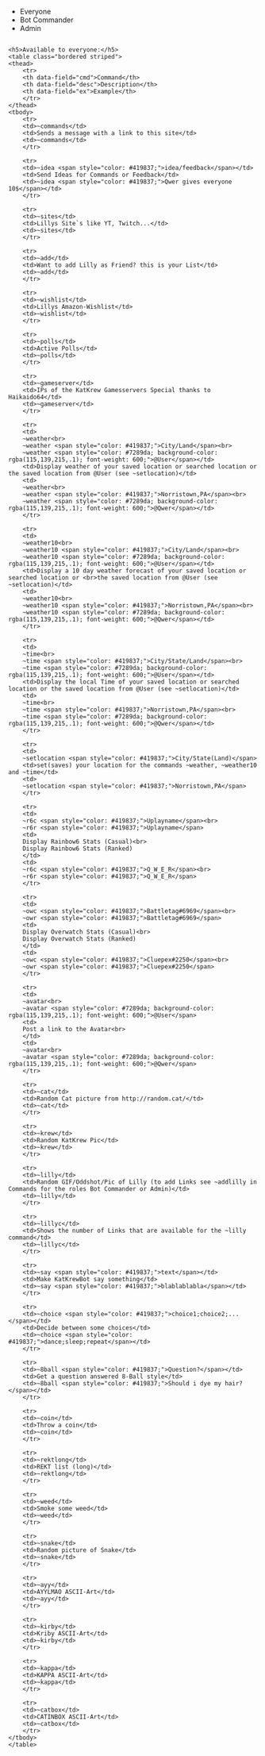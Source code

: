 
<html>
<head>

<meta http-equiv="Content-Type" content="text/html; charset=UTF-8">
<meta http-equiv="X-UA-Compatible" content="IE=edge">
<meta name="viewport" content="width=device-width,initial-scale=0.3">

<link rel="shortcut icon" href="./KatKrewBot/img/catbox.ico" type="image/x-icon" />

<link rel="stylesheet" href="./KatKrewBot\CSS\default.css">
<link rel="stylesheet" href="./KatKrewBot\CSS\rest.css" media="screen, projection">
   
</head>

<body>

<div class="row">
<div class="col s8 offset-s2">
<div class="card col-s12">
<div class="col s12">

<ul class="tabs" style="width: 100%;">
	<li class="tab col s3"><a id="MENU1" class="make-kinda-visible active" onclick="toggleTable('CMD_EVERYONE',id);">Everyone</a></li>
	<li class="tab col s3"><a id="MENU2" class="make-kinda-visible" onclick="toggleTable('CMD_COMMANDER', id);">Bot Commander</a></li>
	<li class="tab col s3"><a id="MENU3" class="make-kinda-visible" onclick="toggleTable('CMD_ADMIN', id);">Admin</a></li>
</ul>

</div>
<div class="hoverable col s12" id="CMD_EVERYONE" style="display:inline-block" >

	<h5>Available to everyone:</h5>
	<table class="bordered striped">
	<thead>
		<tr>
		<th data-field="cmd">Command</th>
		<th data-field="desc">Description</th>
		<th data-field="ex">Example</th>
		</tr>
	</thead>
	<tbody>
		<tr>
		<td>~commands</td>
		<td>Sends a message with a link to this site</td>
		<td>~commands</td>
		</tr>

		<tr>
		<td>~idea <span style="color: #419837;">idea/feedback</span></td>
		<td>Send Ideas for Commands or Feedback</td>
		<td>~idea <span style="color: #419837;">Qwer gives everyone 10$</span></td>
		</tr>

		<tr>
		<td>~sites</td>
		<td>Lillys Site`s like YT, Twitch...</td>
		<td>~sites</td>
		</tr>

		<tr>
		<td>~add</td>
		<td>Want to add Lilly as Friend? this is your List</td>
		<td>~add</td>
		</tr>

		<tr>
		<td>~wishlist</td>
		<td>Lillys Amazon-Wishlist</td>
		<td>~wishlist</td>
		</tr>

		<tr>
		<td>~polls</td>
		<td>Active Polls</td>
		<td>~polls</td>
		</tr>

		<tr>
		<td>~gameserver</td>
		<td>IPs of the KatKrew Gamesservers Special thanks to Haikaido64</td>
		<td>~gameserver</td>
		</tr>

		<tr>
		<td>
		~weather<br>
		~weather <span style="color: #419837;">City/Land</span><br>
		~weather <span style="color: #7289da; background-color: rgba(115,139,215,.1); font-weight: 600;">@User</span></td>
		<td>Display weather of your saved location or searched location or the saved location from @User (see ~setlocation)</td>
		<td>
		~weather<br>
		~weather <span style="color: #419837;">Norristown,PA</span><br>
		~weather <span style="color: #7289da; background-color: rgba(115,139,215,.1); font-weight: 600;">@Qwer</span></td>
		</tr>
		
		<tr>
		<td>
		~weather10<br>
		~weather10 <span style="color: #419837;">City/Land</span><br>
		~weather10 <span style="color: #7289da; background-color: rgba(115,139,215,.1); font-weight: 600;">@User</span></td>
		<td>Display a 10 day weather forecast of your saved location or searched location or <br>the saved location from @User (see ~setlocation)</td>
		<td>
		~weather10<br>
		~weather10 <span style="color: #419837;">Norristown,PA</span><br>
		~weather10 <span style="color: #7289da; background-color: rgba(115,139,215,.1); font-weight: 600;">@Qwer</span></td>
		</tr>

		<tr>
		<td>
		~time<br>
		~time <span style="color: #419837;">City/State/Land</span><br>
		~time <span style="color: #7289da; background-color: rgba(115,139,215,.1); font-weight: 600;">@User</span></td>
		<td>Display the local Time of your saved location or searched location or the saved location from @User (see ~setlocation)</td>
		<td>
		~time<br>
		~time <span style="color: #419837;">Norristown,PA</span><br>
		~time <span style="color: #7289da; background-color: rgba(115,139,215,.1); font-weight: 600;">@Qwer</span></td>
		</tr>

		<tr>
		<td>
		~setlocation <span style="color: #419837;">City/State(Land)</span>
		<td>set(saves) your location for the commands ~weather, ~weather10 and ~time</td>
		<td>
		~setlocation <span style="color: #419837;">Norristown,PA</span>
		</tr>
		
		<tr>
		<td>
		~r6c <span style="color: #419837;">Uplayname</span><br>
		~r6r <span style="color: #419837;">Uplayname</span>
		<td>
		Display Rainbow6 Stats (Casual)<br>
		Display Rainbow6 Stats (Ranked)
		</td>
		<td>
		~r6c <span style="color: #419837;">Q_W_E_R</span><br>
		~r6r <span style="color: #419837;">Q_W_E_R</span>
		</tr>

		<tr>
		<td>
		~owc <span style="color: #419837;">Battletag#6969</span><br>
		~owr <span style="color: #419837;">Battletag#6969</span>
		<td>
		Display Overwatch Stats (Casual)<br>
		Display Overwatch Stats (Ranked)
		</td>
		<td>
		~owc <span style="color: #419837;">Cluepex#2250</span><br>
		~owr <span style="color: #419837;">Cluepex#2250</span>
		</tr>

		<tr>
		<td>
		~avatar<br>
		~avatar <span style="color: #7289da; background-color: rgba(115,139,215,.1); font-weight: 600;">@User</span>
		<td>
		Post a link to the Avatar<br>
		</td>
		<td>
		~avatar<br>
		~avatar <span style="color: #7289da; background-color: rgba(115,139,215,.1); font-weight: 600;">@Qwer</span>
		</tr>

		<tr>
		<td>~cat</td>
		<td>Random Cat picture from http://random.cat/</td>
		<td>~cat</td>
		</tr>

		<tr>
		<td>~krew</td>
		<td>Random KatKrew Pic</td>
		<td>~krew</td>
		</tr>

		<tr>
		<td>~lilly</td>
		<td>Random GIF/Oddshot/Pic of Lilly (to add Links see ~addlilly in Commands for the roles Bot Commander or Admin)</td>
		<td>~lilly</td>
		</tr>

		<tr>
		<td>~lillyc</td>
		<td>Shows the number of Links that are available for the ~lilly command</td>
		<td>~lillyc</td>
		</tr>

		<tr>
		<td>~say <span style="color: #419837;">text</span></td>
		<td>Make KatKrewBot say something</td>
		<td>~say <span style="color: #419837;">blablablabla</span></td>
		</tr>

		<tr>
		<td>~choice <span style="color: #419837;">choice1;choice2;...</span></td>
		<td>Decide between some choices</td>
		<td>~choice <span style="color: #419837;">dance;sleep;repeat</span></td>
		</tr>

		<tr>
		<td>~8ball <span style="color: #419837;">Question?</span></td>
		<td>Get a question answered 8-Ball style</td>
		<td>~8ball <span style="color: #419837;">Should i dye my hair?</span></td>
		</tr>

		<tr>
		<td>~coin</td>
		<td>Throw a coin</td>
		<td>~coin</td>
		</tr>

		<tr>
		<td>~rektlong</td>
		<td>REKT list (long)</td>
		<td>~rektlong</td>
		</tr>

		<tr>
		<td>~weed</td>
		<td>Smoke some weed</td>
		<td>~weed</td>
		</tr>

		<tr>
		<td>~snake</td>
		<td>Random picture of Snake</td>
		<td>~snake</td>
		</tr>

		<tr>
		<td>~ayy</td>
		<td>AYYLMAO ASCII-Art</td>
		<td>~ayy</td>
		</tr>

		<tr>
		<td>~kirby</td>
		<td>Kriby ASCII-Art</td>
		<td>~kirby</td>
		</tr>

		<tr>
		<td>~kappa</td>
		<td>KAPPA ASCII-Art</td>
		<td>~kappa</td>
		</tr>

		<tr>
		<td>~catbox</td>
		<td>CATINBOX ASCII-Art</td>
		<td>~catbox</td>
		</tr>
	</tbody>
	</table>
</div>

<div class="hoverable col s12" id="CMD_COMMANDER" style="display:none">
	<h5>Bot Commanders only:</h5>
	<p>Commands for Users with the role "Bot Commander"</p>
	<table class="bordered striped">
	<thead>
		<tr>
		<th data-field="cmd">Command</th>
		<th data-field="desc">Description</th>
		<th data-field="ex">Example</th>
		</tr>
	</thead>
	<tbody>

		<tr>
		<td>~tweetfeed <span style="color: #419837;">Twittername</span></td>
		<td>Activates TweetFeed for the given Twittername in the active Channel</td>
		<td>~tweetfeed <span style="color: #419837;">RealKittyRawr</span></td>
		</tr>

		<tr>
		<td>~tweetfeedRT <span style="color: #419837;">Twittername</span></td>
		<td>Activates TweetFeed + ReTweetFeed for the given Twittername in the active Channel</td>
		<td>~tweetfeedRT <span style="color: #419837;">RealKittyRawr</span></td>
		</tr>

		<tr>
		<td>~twitchfeed <span style="color: #419837;">Twittername</span></td>
		<td>Activates TwitchFeed for the given Twitchname in the active Channel</td>
		<td>~twitchfeed <span style="color: #419837;">kittyrawr</span></td>
		</tr>

		<tr>
		<td>~addlilly <span style="color: #0f96ca;"><i>Link1 Link2</i></span></td>
		<td>Adds 1 or more links of a GIF/Oddshot/Pic with Lilly to the Random List</td>
		<td>~addlilly <span style="color: #0f96ca;"><i>http://imgur.com/Pe2CtUY</i></span></td>
		</tr>

		<tr>
		<td>~remlilly <span style="color: #0f96ca;"><i>Link1 Link2</i></span></td>
		<td>Removes 1 or more links from the Random List</td>
		<td>~remlilly <span style="color: #0f96ca;"><i>http://imgur.com/Pe2CtUY</i></span></td>
		</tr>

		<tr>
		<td>~mute <span style="color: #7289da; background-color: rgba(115,139,215,.1); font-weight: 600;">@User</span></td>
		<td>Mute User</td>
		<td>~mute <span style="color: #7289da; background-color: rgba(115,139,215,.1); font-weight: 600;">@Qwer</span></td>
		</tr>

		<tr>
		<td>~unmute <span style="color: #7289da; background-color: rgba(115,139,215,.1); font-weight: 600;">@User</span></td>
		<td>Unmute User</td>
		<td>~unmute <span style="color: #7289da; background-color: rgba(115,139,215,.1); font-weight: 600;">@Qwer</span></td>
		</tr>

		<tr>
		<td>~mutechannel</td>
		<td>Deactivate Commands in this channel</td>
		<td>~mutechannel</td>
		</tr>

		<tr>
		<td>~unmutechannel</td>
		<td>Activate Commands in this channel</td>
		<td>~unmutechannel</td>
		</tr>

		<tr>
		<td>~prune <span style="color: #30f7ef;">number</span></td>
		<td>Deletes # of Messages</td>
		<td>~prune <span style="color: #30f7ef;">10</span></td>
		</tr>
	</tbody>
	</table>
</div>



<div class="hoverable col s12" id="CMD_ADMIN" style="display:none">
	<h5>Admin only:</h5>
	<p>Commands for Users with the role "Admin"</p>
	<table class="bordered striped">
	<thead>
		<tr>
		<th data-field="cmd">Command</th>
		<th data-field="desc">Description</th>
		<th data-field="ex">Example</th>
		</tr>
	</thead>
	<tbody>
		<tr>
		<td>~kick <span style="color: #7289da; background-color: rgba(115,139,215,.1); font-weight: 600;">@User</span></td>
		<td>Kick User</td>
		<td>~kick <span style="color: #7289da; background-color: rgba(115,139,215,.1); font-weight: 600;">@Qwer</span></td>
		</tr>

		<tr>
		<td>~ban <span style="color: #7289da; background-color: rgba(115,139,215,.1); font-weight: 600;">@User</span></td>
		<td>Bans User only Server-Owner can unban!</td>
		<td>~ban <span style="color: #7289da; background-color: rgba(115,139,215,.1); font-weight: 600;">@Qwer</span></td>
		</tr>
	</tbody>
	</table>
</div>

</div>
</div>
</div>

<footer class="page-footer">
	  <div class="container">
		<div class="row">
		  <div class="col l6 s12">
			<h5 class="white-text">Other Sites</h5>
			<p class="grey-text text-lighten-4">MainPage: <a class="white-text" target="_blank" href="http://kittyrawr.com/"><b>kittyrawr.com</b></a><br>
			Lillys Twitter: <a class="white-text" target="_blank" href="https://twitter.com/RealKittyRawr"><b>RealKittyRawr</b></a><br>
			Lillys Twitch: <a class="white-text" target="_blank" href="https://www.twitch.tv/kittyrawr"><b>kittyrawr</b></a><br>
			Lillys Instagram: <a class="white-text" target="_blank" href="https://www.instagram.com/realkittyrawr/"><b>realkittyrawr</b></a><br>
			Lillys Youtube: <a class="white-text" target="_blank" href="https://www.youtube.com/c/kittyrawr69/"><b>kittyrawr69</b></a><br><br>
			My Twitter: <a class="white-text" target="_blank" href="https://twitter.com/Q_w_er"><b>Q_w_er</b></a><br><br>
			</p>
		  </div>
		</div>
	  </div>
</footer>
</body>
</html>
